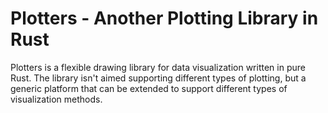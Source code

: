 # Plotters - Another Plotting Library in Rust

Plotters is a flexible drawing library for data visualization written in pure Rust. 
The library isn't aimed supporting different types of plotting, but a generic platform that can be extended to support
different types of visualization methods.

